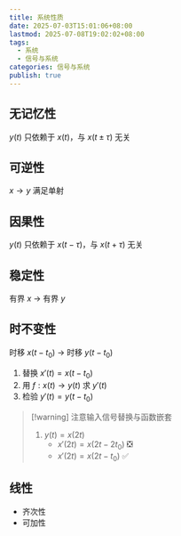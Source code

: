 ```yaml
---
title: 系统性质
date: 2025-07-03T15:01:06+08:00
lastmod: 2025-07-08T19:02:02+08:00
tags:
  - 系统
  - 信号与系统
categories: 信号与系统
publish: true
---
```


## 无记忆性

$y(t)$ 只依赖于 $x(t)$，与 $x(t\pm \tau)$ 无关

## 可逆性

$x\to y$ 满足单射

## 因果性

$y(t)$ 只依赖于 $x(t-\tau)$，与 $x(t+\tau)$ 无关

## 稳定性

有界 $x$ $\to$ 有界 $y$

## 时不变性

时移 $x(t-t_{0})$ $\to$ 时移 $y(t-t_{0})$

1. 替换 $x'(t)=x(t-t_{0})$
2. 用 $f:x(t) \to y(t)$ 求 $y'(t)$
3. 检验 $y'(t)=y(t-t_{0})$

> [!warning] 注意输入信号替换与函数嵌套
>
> 1.  $y(t)=x(2t)$
>     - $x'(2t)=x(2t-2t_{0})$ ❎
>     - $x'(2t)=x(2t-t_{0})$ ✅

## 线性

- 齐次性
- 可加性
